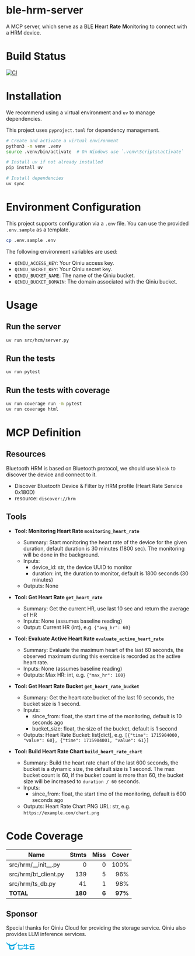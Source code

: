 # ble-hrm-server
A MCP server, which serve as a BLE **H**eart **Rate** **M**onitoring to connect with a HRM device.

# Build Status
[![CI](https://github.com/ThinkInAI-Hackathon/ble-hrm-server/actions/workflows/ci.yml/badge.svg)](https://github.com/ThinkInAI-Hackathon/ble-hrm-server/actions/workflows/ci.yml)


# Installation

We recommend using a virtual environment and `uv` to manage dependencies.

This project uses `pyproject.toml` for dependency management.

```bash
# Create and activate a virtual environment
python3 -m venv .venv
source .venv/bin/activate  # On Windows use `.venv\Scripts\activate`

# Install uv if not already installed
pip install uv

# Install dependencies
uv sync
```

# Environment Configuration

This project supports configuration via a `.env` file. You can use the provided `.env.sample` as a template.

```bash
cp .env.sample .env
```

The following environment variables are used:

- `QINIU_ACCESS_KEY`: Your Qiniu access key.
- `QINIU_SECRET_KEY`: Your Qiniu secret key.
- `QINIU_BUCKET_NAME`: The name of the Qiniu bucket.
- `QINIU_BUCKET_DOMAIN`: The domain associated with the Qiniu bucket.

# Usage

## Run the server

```bash
uv run src/hcm/server.py
```

## Run the tests

```bash
uv run pytest
```

## Run the tests with coverage

```bash
uv run coverage run -m pytest
uv run coverage html
```

# MCP Definition

## Resources

Bluetooth HRM is based on Bluetooth protocol, we should use `bleak` to discover the device and connect to it.

- Discover Bluetooth Device & Filter by HRM profile (Heart Rate Service 0x180D)
- resource: `discover://hrm`

## Tools

- **Tool: Monitoring Heart Rate `monitoring_heart_rate`**

  - Summary: Start monitoring the heart rate of the device for the given duration, default duration is 30 minutes (1800 sec). The monitoring will be done in the background.
  - Inputs:
    - device_id: str, the device UUID to monitor
    - duration: int, the duration to monitor, default is 1800 seconds (30 minutes)
  - Outputs: None


- **Tool: Get Heart Rate `get_heart_rate`**
  - Summary: Get the current HR, use last 10 sec and return the average of HR
  - Inputs: None (assumes baseline reading)
  - Output: Current HR (int), e.g. `{"avg_hr": 60}`


- **Tool: Evaluate Active Heart Rate `evaluate_active_heart_rate`**

  - Summary: Evaluate the maximum heart of the last 60 seconds, the observed maximum during this exercise is recorded as the active heart rate. 
  - Inputs: None (assumes baseline reading)
  - Outputs: Max HR: int, e.g. `{"max_hr": 100}`

- **Tool: Get Heart Rate Bucket `get_heart_rate_bucket`**
  - Summary: Get the heart rate bucket of the last 10 seconds, the bucket size is 1 second.
  - Inputs:
    - since_from: float, the start time of the monitoring, default is 10 seconds ago
    - bucket_size: float, the size of the bucket, default is 1 second
  - Outputs: Heart Rate Bucket: list[dict], e.g. `[{"time": 1715904000, "value": 60}, {"time": 1715904001, "value": 61}]`

- **Tool: Build Heart Rate Chart `build_heart_rate_chart`**
  - Summary: Build the heart rate chart of the last 600 seconds, the bucket is a dynamic size, the default size is 1 second. The max bucket count is 60, if the bucket count is more than 60, the bucket size will be increased to `duration / 60` seconds.
  - Inputs:
    - since_from: float, the start time of the monitoring, default is 600 seconds ago
  - Outputs: Heart Rate Chart PNG URL: str, e.g. `https://example.com/chart.png`

# Code Coverage

| Name                    |    Stmts |     Miss |   Cover |
|------------------------ | -------: | -------: | ------: |
| src/hrm/\_\_init\_\_.py |        0 |        0 |    100% |
| src/hrm/bt\_client.py   |      139 |        5 |     96% |
| src/hrm/ts\_db.py       |       41 |        1 |     98% |
|               **TOTAL** |  **180** |    **6** | **97%** |

## Sponsor
Special thanks for Qiniu Cloud for providing the storage service. Qiniu also provides LLM inference services.

[<svg width="78px" height="22px" viewBox="0 0 78 22" xmlns="http://www.w3.org/2000/svg" xmlns:xlink="http://www.w3.org/1999/xlink" class="navbar-logo"><defs><polygon id="Fg0w3r5QIV__path-1" points="0 0 30.5205 0 30.5205 20.33 0 20.33"></polygon></defs><g id="Fg0w3r5QIV__\u9996\u9875" stroke="none" stroke-width="1" fill="none" fill-rule="evenodd"><g id="Fg0w3r5QIV__\u5207\u56FE" transform="translate(-96.000000, -54.000000)"><g id="Fg0w3r5QIV__\u7F16\u7EC4" transform="translate(96.000000, 54.000000)"><g transform="translate(0.000000, 0.080025)"><mask id="Fg0w3r5QIV__mask-2" fill="white"><use xlink:href="#Fg0w3r5QIV__path-1"></use></mask><g id="Fg0w3r5QIV__Clip-2"></g><path d="M30.520525,0.2356 C30.006775,0.05935 29.581775,0.2741 29.338025,0.45735 C25.957025,4.4536 20.905275,6.99135 15.260275,6.99135 C13.320775,6.99135 11.451275,6.69185 9.695525,6.13635 C9.238275,4.4771 8.915025,3.2991 8.915025,3.2991 C8.915025,3.2991 8.535275,2.1431 7.250025,2.34135 L7.619525,5.3361 C5.127025,4.19885 2.931025,2.5236 1.182525,0.45685 C0.938525,0.2741 0.513775,0.05935 2.5e-05,0.2356 C1.460525,4.14235 4.378775,7.3366 8.092025,9.16035 L9.104775,17.36185 C9.104775,17.36185 9.557525,20.5001 12.502025,20.5001 L18.800025,20.5001 C21.744525,20.5001 22.197275,17.36185 22.197275,17.36185 L22.909025,11.48435 C20.996775,11.3286 19.794275,12.6611 19.412775,13.9761 C18.772525,16.19035 18.773275,16.33185 18.647025,16.7181 C18.388525,17.50885 17.540275,17.6031 17.540275,17.6031 L13.762025,17.6031 C13.762025,17.6031 12.913275,17.50885 12.654775,16.7181 C12.488275,16.20885 11.656775,13.22985 10.819775,10.2076 C12.231525,10.60685 13.721025,10.8211 15.260275,10.8211 C22.249525,10.8211 28.209025,6.41835 30.520525,0.2356" id="Fg0w3r5QIV__Fill-1" fill="#00A6E0" mask="url(#Fg0w3r5QIV__mask-2)"></path></g><path d="M77.834725,12.6241 L77.834725,10.4211 L64.111225,10.4211 L64.111225,12.6241 L66.636475,12.6241 L64.683725,17.53235 L64.649975,17.53235 L64.649975,19.73535 L76.392975,19.73535 C77.130225,19.6816 77.792725,19.02635 77.792725,18.3471 C77.792725,18.0091 77.683975,17.62385 77.661475,17.54685 L77.662975,17.54685 L76.668975,14.80935 L74.238475,14.80935 L75.226975,17.53235 L67.066725,17.53235 L69.019225,12.6241 L77.834725,12.6241 Z M56.461225,9.3241 L61.354225,9.3241 L61.354225,7.17335 L56.461225,7.17335 L56.461225,4.99385 L54.258225,4.99385 L54.258225,7.17335 L50.874225,7.17335 L51.156725,5.5576 L48.853975,5.5576 L47.677475,12.28685 L48.613725,12.28685 C48.925475,12.2556 49.972725,12.0576 50.237975,10.8106 L50.497975,9.3241 L54.258225,9.3241 L54.258225,15.8871 L47.688725,15.8871 L47.688725,18.0901 L54.258225,18.0901 L54.258225,20.25685 L56.461225,20.25685 L56.461225,18.0901 L61.909975,18.0901 L61.909975,15.8871 L56.461225,15.8871 L56.461225,9.3241 Z M35.712475,5.0171 L33.509475,5.0171 L33.509475,7.1641 L31.321225,7.1641 L31.321225,9.3846 L33.509475,9.3846 L33.509475,18.3506 C33.571725,19.0916 34.165475,19.6801 34.907975,19.73535 L43.561225,19.7351 C44.338475,19.7006 44.963975,19.0816 45.008475,18.3071 L45.008475,14.8016 L42.809475,14.8016 L42.809475,17.4801 L35.712475,17.4801 L35.712475,9.3846 L45.538725,9.3846 L45.538725,7.1641 L35.712475,7.1641 L35.712475,5.0171 Z M64.683725,7.68135 L77.236225,7.68135 L77.236225,5.53035 L64.683725,5.53035 L64.683725,7.68135 Z" id="Fg0w3r5QIV__Fill-3" fill="#00A6E0"></path></g></g></g></svg>](https://www.qiniu.com)